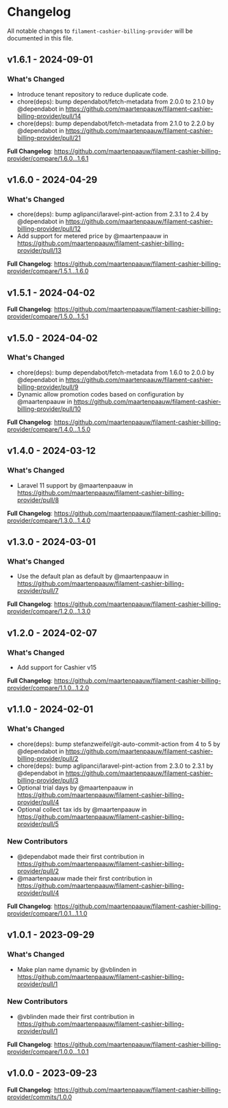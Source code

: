 # Changelog

All notable changes to `filament-cashier-billing-provider` will be documented in this file.

## v1.6.1 - 2024-09-01

### What's Changed

* Introduce tenant repository to reduce duplicate code.
* chore(deps): bump dependabot/fetch-metadata from 2.0.0 to 2.1.0 by @dependabot in https://github.com/maartenpaauw/filament-cashier-billing-provider/pull/14
* chore(deps): bump dependabot/fetch-metadata from 2.1.0 to 2.2.0 by @dependabot in https://github.com/maartenpaauw/filament-cashier-billing-provider/pull/21

**Full Changelog**: https://github.com/maartenpaauw/filament-cashier-billing-provider/compare/1.6.0...1.6.1

## v1.6.0 - 2024-04-29

### What's Changed

* chore(deps): bump aglipanci/laravel-pint-action from 2.3.1 to 2.4 by @dependabot in https://github.com/maartenpaauw/filament-cashier-billing-provider/pull/12
* Add support for metered price by @maartenpaauw in https://github.com/maartenpaauw/filament-cashier-billing-provider/pull/13

**Full Changelog**: https://github.com/maartenpaauw/filament-cashier-billing-provider/compare/1.5.1...1.6.0

## v1.5.1 - 2024-04-02

**Full Changelog**: https://github.com/maartenpaauw/filament-cashier-billing-provider/compare/1.5.0...1.5.1

## v1.5.0 - 2024-04-02

### What's Changed

* chore(deps): bump dependabot/fetch-metadata from 1.6.0 to 2.0.0 by @dependabot in https://github.com/maartenpaauw/filament-cashier-billing-provider/pull/9
* Dynamic allow promotion codes based on configuration by @maartenpaauw in https://github.com/maartenpaauw/filament-cashier-billing-provider/pull/10

**Full Changelog**: https://github.com/maartenpaauw/filament-cashier-billing-provider/compare/1.4.0...1.5.0

## v1.4.0 - 2024-03-12

### What's Changed

* Laravel 11 support by @maartenpaauw in https://github.com/maartenpaauw/filament-cashier-billing-provider/pull/8

**Full Changelog**: https://github.com/maartenpaauw/filament-cashier-billing-provider/compare/1.3.0...1.4.0

## v1.3.0 - 2024-03-01

### What's Changed

* Use the default plan as default by @maartenpaauw in https://github.com/maartenpaauw/filament-cashier-billing-provider/pull/7

**Full Changelog**: https://github.com/maartenpaauw/filament-cashier-billing-provider/compare/1.2.0...1.3.0

## v1.2.0 - 2024-02-07

### What's Changed

* Add support for Cashier v15

**Full Changelog**: https://github.com/maartenpaauw/filament-cashier-billing-provider/compare/1.1.0...1.2.0

## v1.1.0 - 2024-02-01

### What's Changed

* chore(deps): bump stefanzweifel/git-auto-commit-action from 4 to 5 by @dependabot in https://github.com/maartenpaauw/filament-cashier-billing-provider/pull/2
* chore(deps): bump aglipanci/laravel-pint-action from 2.3.0 to 2.3.1 by @dependabot in https://github.com/maartenpaauw/filament-cashier-billing-provider/pull/3
* Optional trial days by @maartenpaauw in https://github.com/maartenpaauw/filament-cashier-billing-provider/pull/4
* Optional collect tax ids by @maartenpaauw in https://github.com/maartenpaauw/filament-cashier-billing-provider/pull/5

### New Contributors

* @dependabot made their first contribution in https://github.com/maartenpaauw/filament-cashier-billing-provider/pull/2
* @maartenpaauw made their first contribution in https://github.com/maartenpaauw/filament-cashier-billing-provider/pull/4

**Full Changelog**: https://github.com/maartenpaauw/filament-cashier-billing-provider/compare/1.0.1...1.1.0

## v1.0.1 - 2023-09-29

### What's Changed

- Make plan name dynamic by @vblinden in https://github.com/maartenpaauw/filament-cashier-billing-provider/pull/1

### New Contributors

- @vblinden made their first contribution in https://github.com/maartenpaauw/filament-cashier-billing-provider/pull/1

**Full Changelog**: https://github.com/maartenpaauw/filament-cashier-billing-provider/compare/1.0.0...1.0.1

## v1.0.0 - 2023-09-23

**Full Changelog**: https://github.com/maartenpaauw/filament-cashier-billing-provider/commits/1.0.0
